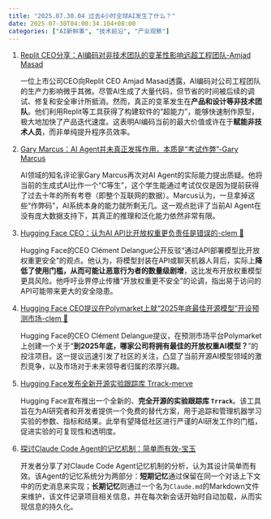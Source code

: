 ```yaml
---
title: "2025.07.30.04 过去4小时全球AI发生了什么？"
date: 2025-07-30T04:00:34.104+08:00
categories: ["AI新鲜事", "技术前沿", "产业观察"]
---
```


1.  [Replit CEO分享：AI编码对非技术团队的变革性影响远超工程团队-Amjad Masad](https://x.com/amasad/status/1950260314823397767)

    一位上市公司CEO向Replit CEO Amjad Masad透露，AI编码对公司工程团队的生产力影响微乎其微。尽管AI生成了大量代码，但节省的时间被后续的调试、修复和安全审计所抵消。然而，真正的变革发生在**产品和设计等非技术团队**。他们利用Replit等工具获得了构建软件的“超能力”，能够快速制作原型，极大地加快了产品迭代速度。这表明AI编码当前的最大价值或许在于**赋能非技术人员**，而非单纯提升程序员效率。


2.  [Gary Marcus：AI Agent并未真正发挥作用，本质是“考试作弊”-Gary Marcus](https://x.com/GaryMarcus/status/1950265087195042057)

    AI领域的知名评论家Gary Marcus再次对AI Agent的实际能力提出质疑。他将当前的生成式AI比作一个“C等生”，这个学生能通过考试仅仅是因为提前获得了过去十年的所有考卷（即整个互联网的数据）。Marcus认为，一旦拿掉这些“作弊码”，AI系统本身的能力就所剩无几。这一观点批评了当前AI Agent在没有庞大数据支持下，其真正的推理和泛化能力依然非常有限。


3.  [Hugging Face CEO：认为AI API比开放权重更负责任是错误的-clem 🤗](https://x.com/ClementDelangue/status/1950226004984942829)

    Hugging Face的CEO Clément Delangue公开反驳“通过API部署模型比开放权重更安全”的观点。他认为，将模型封装在API或聊天机器人背后，实际上**降低了使用门槛，从而可能让恶意行为者的数量级剧增**，这比发布开放权重模型更具风险。他呼吁业界停止传播“开放权重更不安全”的论调，指出易于访问的API可能带来更大的安全隐患。


4.  [Hugging Face CEO提议在Polymarket上就“2025年底最佳开源模型”开设预测市场-clem 🤗](https://x.com/ClementDelangue/status/1950263182901334516)

    Hugging Face的CEO Clément Delangue提议，在预测市场平台Polymarket上创建一个关于“**到2025年底，哪家公司将拥有最佳的开放权重AI模型？**”的投注项目。这一提议迅速引发了社区的关注，凸显了当前开源AI模型领域的激烈竞争，以及市场对于未来领导者归属的浓厚兴趣。


5.  [Hugging Face发布全新开源实验跟踪库 Trrack-merve](https://x.com/mervenoyann/status/1950228786219532722)

    Hugging Face宣布推出一个全新的、**完全开源的实验跟踪库 `Trrack`**。该工具旨在为AI研究者和开发者提供一个免费的替代方案，用于追踪和管理机器学习实验的参数、指标和结果。此举有望降低社区进行严谨的AI研发工作的门槛，促进实验的可复现性和透明度。


6.  [探讨Claude Code Agent的记忆机制：简单而有效-宝玉](https://x.com/dotey/status/1950226416634564833)

    开发者分享了对Claude Code Agent记忆机制的分析，认为其设计简单而有效。该Agent的记忆系统分为两部分：**短期记忆**通过保留在同一个对话上下文中的历史消息来实现；**长期记忆**则通过一个名为`Claude.md`的Markdown文件来维护，该文件记录项目相关信息，并在每次新会话开始时自动加载，从而实现信息的持久化。